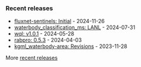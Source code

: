 
<table><tr valign="top">

### Recent releases
<!-- recent_releases starts -->
* [fluxnet-sentinels: Initial](https://github.com/lanl/fluxnet-sentinels/releases/tag/v0.0.3) - 2024-11-26
* [waterbody_classification_ms: LANL](https://github.com/VeinsOfTheEarth/waterbody_classification_ms/releases/tag/v0.0.2) - 2024-07-31
* [wql: v1.0.1](https://github.com/jsta/wql/releases/tag/v1.0.1) - 2024-05-28
* [rabpro: 0.5.3](https://github.com/VeinsOfTheEarth/rabpro/releases/tag/v0.5.3) - 2024-04-03
* [kgml_waterbody-area: Revisions](https://github.com/GLEON/kgml_waterbody-area/releases/tag/v0.0.3) - 2023-11-28
<!-- recent_releases ends -->
More [recent releases](https://github.com/jsta/jsta/blob/main/releases.md)
</tr></table>
